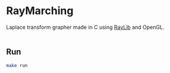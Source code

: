 # RayMarching
Laplace transform grapher made in C using [RayLib](https://github.com/raysan5/raylib) and OpenGL.
<br>
<br>

## Run
```bash
make run
```
